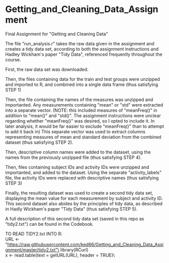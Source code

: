 # Getting_and_Cleaning_Data_Assignment
Final Assignment for "Getting and Cleaning Data"

The file "run_analysis.r" takes the raw data given in the assignment and creates a tidy data set, according to both the assignment instructions and Hadley Wickham's paper "Tidy Data", referenced frequently throughout the course.

First, the raw data set was downloaded.

Then, the files containing data for the train and test groups were unzipped and imported to R, and combined into a single data frame (thus satisfying STEP 1)

Then, the file containing the names of the measures was unzipped and importanted. Any measurements containing "mean" or "std" were extracted into a separate vector. 
  (NOTE: this included measures of "meanFreq()" in addition to "mean()" and "std()". The assignment instructions    were unclear regarding whether "meanFreq()" was desired, so I opted to include it. In later analysis, it would be far easier to exclude "meanFreq()" than to attempt to add it back in) 
This separate vector was used to extract columns representing measures of mean and standard deviation from the combined dataset (thus satisfying STEP 2).

Then, descriptive column names were added to the dataset, using the names from the previously unzipped file (thus satisfying STEP 4).

Then, files containing subject IDs and activity IDs were unzipped and importanted, and added to the dataset. Using the separate "activity_labels" file, the activity IDs were replaced with descriptive names (thus satisfying STEP 3)

Finally, the resulting dataset was used to create a second tidy data set, displaying the mean value for each measurement by subject and activity ID. This second dataset also abides by the principles of tidy data, as described in Hadly Wickham's paper "Tidy Data" (thus satisfying STEP 5).

A full description of this second tidy data set (saved in this repo as "tidy2.txt") can be found in the Codebook.

TO READ TIDY2.txt INTO R:\
URL <- "https://raw.githubusercontent.com/ked66/Getting_and_Cleaning_Data_Assignment/master/tidy2.txt"\
library(RCurl)\
x <- read.table(text = getURL(URL), header = TRUE)\
